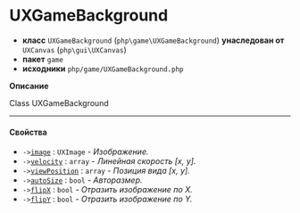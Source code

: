 # UXGameBackground

- **класс** `UXGameBackground` (`php\game\UXGameBackground`) **унаследован от** `UXCanvas` (`php\gui\UXCanvas`)
- **пакет** `game`
- **исходники** `php/game/UXGameBackground.php`

**Описание**

Class UXGameBackground

---

#### Свойства

- `->`[`image`](#prop-image) : `UXImage` - _Изображение._
- `->`[`velocity`](#prop-velocity) : `array` - _Линейная скорость [x, y]._
- `->`[`viewPosition`](#prop-viewposition) : `array` - _Позиция вида [x, y]._
- `->`[`autoSize`](#prop-autosize) : `bool` - _Авторазмер._
- `->`[`flipX`](#prop-flipx) : `bool` - _Отразить изображение по X._
- `->`[`flipY`](#prop-flipy) : `bool` - _Отразить изображение по Y._